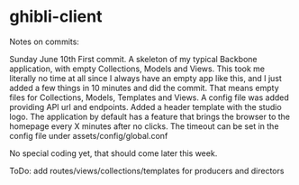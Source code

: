 # ghibli-client

Notes on commits:

Sunday June 10th
First commit. A skeleton of my typical Backbone application, with empty Collections, Models and Views.
This took me literally no time at all since I always have an empty app like this, and I just added a few things in 10 minutes and did the commit. That means empty files for Collections, Models, Templates and Views.
A config file was added providing API url and endpoints.
Added a header template with the studio logo.
The application by default has a feature that brings the browser to the homepage every X minutes after no clicks. The timeout can be set in the config file under assets/config/global.conf

No special coding yet, that should come later this week.

ToDo: add routes/views/collections/templates for producers and directors
